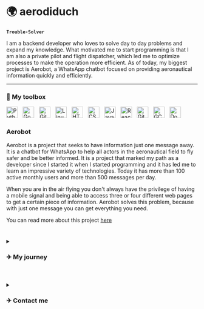 # 🌍 aerodiduch

**`Trouble-Solver`**

I am a backend developer who loves to solve day to day problems and expand my knowledge. What motivated me to start programming is that I am also a private pilot and flight dispatcher, which led me to optimize processes to make the operation more efficient. As of today, my biggest project is Aerobot, a WhatsApp chatbot focused on providing aeronautical information quickly and efficiently.

---

### 🧰 My toolbox

<img align="left" alt="Python" width="30px" style="padding-right:10px;" src="https://cdn.jsdelivr.net/gh/devicons/devicon/icons/python/python-original.svg"/>
<img align="left" alt="Go" width="30px" style="padding-right:10px;" src="https://cdn.jsdelivr.net/gh/devicons/devicon/icons/go/go-original-wordmark.svg" />
<img align="left" alt="Git" width="30px" style="padding-right:10px;" src="https://cdn.jsdelivr.net/gh/devicons/devicon/icons/git/git-original.svg" />
<img align="left" alt="Linux" width="30px" style="padding-right:10px;" src="https://cdn.jsdelivr.net/gh/devicons/devicon/icons/linux/linux-original.svg" />
<img align="left" alt="HTML" width="30px" style="padding-right:10px;" src="https://cdn.jsdelivr.net/gh/devicons/devicon/icons/html5/html5-plain.svg" />
<img align="left" alt="CSS" width="30px" style="padding-right:10px;" src="https://cdn.jsdelivr.net/gh/devicons/devicon/icons/css3/css3-plain.svg" />
<img align="left" alt="JavaScript" width="30px" style="padding-right:10px;" src="https://cdn.jsdelivr.net/gh/devicons/devicon/icons/javascript/javascript-plain.svg" />
<img align="left" alt="React" width="30px" style="padding-right:10px;" src="https://cdn.jsdelivr.net/gh/devicons/devicon/icons/react/react-original.svg" />
<img align="left" alt="GitHub" width="30px" style="padding-right:10px;" src="https://cdn.jsdelivr.net/gh/devicons/devicon/icons/github/github-original.svg" />
<img align="left" alt="GCP" width="30px" style="padding-right:10px;" src="https://cdn.jsdelivr.net/gh/devicons/devicon/icons/googlecloud/googlecloud-original.svg" />
<img align="left" alt="Docker" width="30px" style="padding-right:10px;" src="https://cdn.jsdelivr.net/gh/devicons/devicon/icons/docker/docker-original.svg" />      
<br />

#

### Aerobot

Aerobot is a project that seeks to have information just one message away. It is a chatbot for WhatsApp to help all actors in the aeronautical field to fly safer and be better informed. It is a project that marked my path as a developer since I started it when I started programming and it has led me to learn an impressive variety of technologies. Today it has more than 100 active monthly users and more than 500 messages per day. 

When you are in the air flying you don't always have the privilege of having a mobile signal and being able to access three or four different web pages to get a certain piece of information. Aerobot solves this problem, because with just one message you can get everything you need. 

You can read more about this project [here](https://aerobot.com.ar)

#


<details>
 <summary><h3>✈ My journey</h3></summary>
   As much as it sounds like a joke, what sparked my spark for programming was Grand Theft Auto: San Andreas when I was young. At that time it was very popular to play its multiplayer version on servers, the famous SA:MP. The servers ran in a language called PAWNO and when I was 10 years old I liked to play around with the files and even encouraged myself to insert pieces of code and see what they did. I like to be efficient and solve real life problems with hard solutions. 

Years later I was finishing my studies as a flight dispatcher, where I encountered many tasks that required continuous calculation, weight and balance, runway calculations, and so on. It was at this point that I started programming seriously and my first project was a small calculator to solve these problems. From there, no one could stop me.

In this way I have learned many incredible technologies that have marked my path and motivate me daily to improve. I have a desire to grow and grow, it is what makes me happiest.

</details>

#

<details>
 <summary><h3>✈ Contact me</h3></summary>
For inquirires, work, or whatever you need you can reach me in <a href="https://www.linkedin.com/in/federico-perez-diduch/?locale=en_US">LinkedIn</a>
 
</details>

